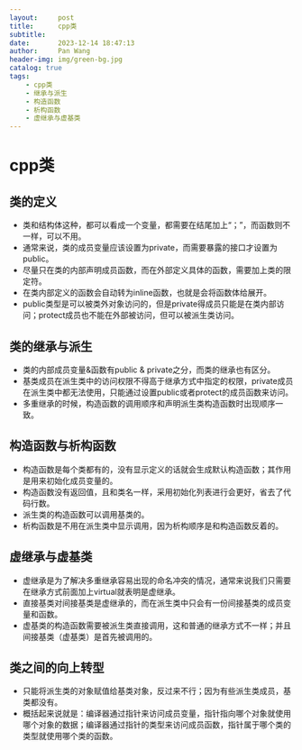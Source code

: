 ```yaml
---
layout:     post
title:      cpp类
subtitle:   
date:       2023-12-14 18:47:13
author:     Pan Wang
header-img: img/green-bg.jpg
catalog: true
tags:
    - cpp类
    - 继承与派生
    - 构造函数
    - 析构函数
    - 虚继承与虚基类
---
```


# cpp类

## 类的定义

+ 类和结构体这种，都可以看成一个变量，都需要在结尾加上“；”，而函数则不一样，可以不用。
+ 通常来说，类的成员变量应该设置为private，而需要暴露的接口才设置为public。
+ 尽量只在类的内部声明成员函数，而在外部定义具体的函数，需要加上类的限定符。
+ 在类内部定义的函数会自动转为inline函数，也就是会将函数体给展开。
+ public类型是可以被类外对象访问的，但是private得成员只能是在类内部访问；protect成员也不能在外部被访问，但可以被派生类访问。

## 类的继承与派生

+ 类的内部成员变量&函数有public & private之分，而类的继承也有区分。
+ 基类成员在派生类中的访问权限不得高于继承方式中指定的权限，private成员在派生类中都无法使用，只能通过设置public或者protect的成员函数来访问。
+ 多重继承的时候，构造函数的调用顺序和声明派生类构造函数时出现顺序一致。

## 构造函数与析构函数

+ 构造函数是每个类都有的，没有显示定义的话就会生成默认构造函数；其作用是用来初始化成员变量的。
+ 构造函数没有返回值，且和类名一样，采用初始化列表进行会更好，省去了代码行数。
+ 派生类的构造函数可以调用基类的。
+ 析构函数是不用在派生类中显示调用，因为析构顺序是和构造函数反着的。

## 虚继承与虚基类

+ 虚继承是为了解决多重继承容易出现的命名冲突的情况，通常来说我们只需要在继承方式前面加上virtual就表明是虚继承。
+ 直接基类对间接基类是虚继承的，而在派生类中只会有一份间接基类的成员变量和函数。
+ 虚基类的构造函数需要被派生类直接调用，这和普通的继承方式不一样；并且间接基类（虚基类）是首先被调用的。

## 类之间的向上转型

+ 只能将派生类的对象赋值给基类对象，反过来不行；因为有些派生类成员，基类都没有。
+ 概括起来说就是：编译器通过指针来访问成员变量，指针指向哪个对象就使用哪个对象的数据；编译器通过指针的类型来访问成员函数，指针属于哪个类的类型就使用哪个类的函数。
